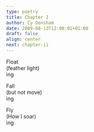 ```yaml
---
type: poetry
title: Chapter I
author: Cy Densham
date: 2009-08-13T12:00:01+01:00
draft: false
align: center
next: chapter-ii
---
```


Float\
(feather light)\
ing

Fall\
(but not move)\
ing

Fly\
(How I soar)\
ing
